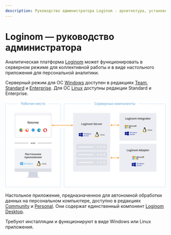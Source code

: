 ```yaml
---
description: Руководство администратора Loginom - архитектура, установка и конфигурирование аналитической системы.
---
```


# Loginom — руководство администратора

Аналитическая платформа [Loginom](https://loginom.ru) может функционировать в серверном режиме для коллективной работы и в виде настольного приложения для персональной аналитики.

Серверный режим для ОС [Windows](./windows/README.md) доступен в редакциях [Team](https://help.loginom.ru/userguide/compare-editions.html#team), [Standard](https://help.loginom.ru/userguide/compare-editions.html#standard) и [Enterprise](https://help.loginom.ru/userguide/compare-editions.html#enterprise). Для ОС [Linux](./linux/README.md) доступны редакции Standard и Enterprise.

![Взаимодействие компонентов](./images/server-windows-linux.svg)

Настольное приложение, предназначенное для автономной обработки данных на персональном компьютере, доступно в редакциях [Community](https://help.loginom.ru/userguide/compare-editions.html#community) и [Personal](https://help.loginom.ru/userguide/compare-editions.html#personal). Они содержат единственный компонент [Loginom Desktop](./desktop/README.md).

Требуют инсталляции и функционируют в виде Windows или Linux приложения.

